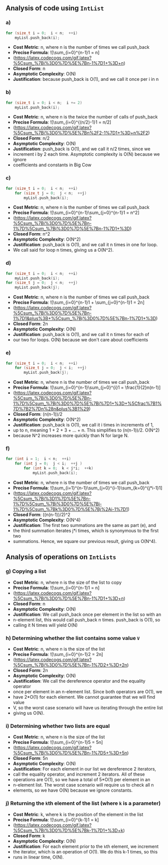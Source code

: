 ## Analysis of code using `IntList`
### a) 
```c++
for (size_t i = 0;  i < n;  ++i)
    myList.push_back(i);
```
* **Cost Metric**: n, where n is the number of times we call push_back
* **Precise Formula**: ![\sum_{i=0}^{n-1}1 = n]
* (https://latex.codecogs.com/gif.latex?%5Csum_%7Bi%3D0%7D%5E%7Bn-1%7D1+%3D+n)
* **Closed Form**: n
* **Asymptotic Complexity**: O(N)
* **Justification**: because push_back is O(1), and we call it once per i in n


### b)
```c++
for (size_t i = 0; i < n;  i += 2)
    myList.push_back(i);
```
* **Cost Metric**: n, where n is the twice the number of calls of push_back
* **Precise Formula**: ![\sum_{i=0}^{(n/2)-1}1 = n/2]
* (https://latex.codecogs.com/gif.latex?%5Csum_%7Bi%3D0%7D%5E%7Bn%2F2-1%7D1+%3D+n%2F2)
* **Closed Form**: n/2
* **Asymptotic Complexity**: O(N)
* **Justification**: push_back is O(1), and we call it n/2 times, since we
* increment i by 2 each time. Asymptotic complexity is O(N) because we ignore 
* coefficients and constants in Big Cow

### c)
```c++
for (size_t i = 0;  i < n;  ++i)
    for (size_t j = 0;  j < n;  ++j)
        myList.push_back(i);
```
* **Cost Metric**: n, where n is the number of times we call push_back
* **Precise Formula**: ![\sum_{i=0}^{n-1}\sum_{j=0}^{n-1}1 = n^2]
* (https://latex.codecogs.com/gif.latex?%5Csum_%7Bi%3D0%7D%5E%7Bn-1%7D%5Csum_%7Bj%3D0%7D%5E%7Bn-1%7D1+%3D)
* **Closed Form**: n^2
* **Asymptotic Complexity**: O(N^2)
* **Justification**: push_back is O(1), and we call it n times in one for loop.
* We call said for loop n times, giving us a O(N^2). 

### d) 
```c++
for (size_t i = 0;  i < n;  ++i)
    myList.push_back(i);
for (size_t j = 0;  j < n;  ++j)
    myList.push_back(j);
```
* **Cost Metric**: n, where n is the number of times we call push_back
* **Precise Formula**: ![\sum_{i=0}^{n-1}1 + \sum_{j=0}^{n-1}1 = 2n]
* (https://latex.codecogs.com/gif.latex?%5Csum_%7Bi%3D0%7D%5E%7Bn-1%7D1&plus%3B+%5Csum_%7Bj%3D0%7D%5E%7Bn-1%7D1+%3D)
* **Closed Form**: 2n
* **Asymptotic Complexity**: O(N)
* **Justification**: push_back is O(1), and we call it n times for each of
* our two for loops. O(N) because we don't care about coefficients

### e)
```cpp
for (size_t i = 0;  i < n;  ++i)
    for (size_t j = 0;  j < i;  ++j)
        myList.push_back(j);
```
* **Cost Metric**: n, where n is the number of times we call push_back
* **Precise Formula**: ![\sum_{i=0}^{n-1}\sum_{j=0}^{i}1 = \frac{1}{2}n(n-1)]
* (https://latex.codecogs.com/gif.latex?%5Csum_%7Bi%3D0%7D%5E%7Bn-1%7D%5Csum_%7Bj%3D0%7D%5E%7Bi%7D1+%3D+%5Cfrac%7B1%7D%7B2%7Dn%28n&plus%3B1%29)
* **Closed Form**: (n(n-1))/2
* **Asymptotic Complexity**: O(N^2)
* **Justification**: push_back is O(1), we call it i times in increments of 1,
* up to n, meaning 1 + 2 + 3 + ... + n. This simplifies to (n(n-1))/2. O(N^2)
* because N^2 increases more quickly than N for large N.

### f)
```cpp
for (int i = 1;  i < n;  ++i)
    for (int j = 0;  j < i;  ++j )
        for (int k = 0;  k < j*i;  ++k)
            myList.push_back(i);
```
* **Cost Metric**: n, where n is the number of times we call push_back
* **Precise Formula**: ![\sum_{i=1}^{n-1}\sum_{j=0}^{i-1}\sum_{k=0}^{j*i-1}1]
* (https://latex.codecogs.com/gif.latex?%5Csum_%7Bi%3D1%7D%5E%7Bn-1%7D%5Csum_%7Bj%3D0%7D%5E%7Bi-1%7D%5Csum_%7Bk%3D0%7D%5E%7Bj%2Ai-1%7D1)
* **Closed Form**: ((n(n-1))/2)^2
* **Asymptotic Complexity**: O(N^4)
* **Justification**: The first two summations are the same as part (e), and
* the third summation iterates j*i times, which is synonymous to the first two
* summations. Hence, we square our previous result, giving us O(N^4).

## Analysis of operations on `IntLists`

### g) Copying a list
* **Cost Metric**: n, where n is the size of the list to copy
* **Precise Formula**: ![\sum_{i=0}^{n-1}1 = n]
* (https://latex.codecogs.com/gif.latex?%5Csum_%7Bi%3D0%7D%5E%7Bn-1%7D1+%3D+n)
* **Closed Form**: n
* **Asymptotic Complexity**: O(N)
* **Justification**: We call push_back once per element in the list so with an
* n-element list, this would call push_back n times. push_back is O(1), so 
* calling it N times will yield O(N)

### h) Determining whether the list contains some value `V`
* **Cost Metric**: n, where n is the size of the list
* **Precise Formula**: ![\sum_{i=0}^{n-1}2 = 2n]
* (https://latex.codecogs.com/gif.latex?%5Csum_%7Bi%3D0%7D%5E%7Bn-1%7D2+%3D+2n)
* **Closed Form**: 2n
* **Asymptotic Complexity**: O(N)
* **Justification**: We call the dereference operator and the equality operator
* once per element in an n-element list. Since both operators are O(1), we
* have 2*O(1) for each element. We cannot guarantee that we will find value
* V, so the worst case scenario will have us iterating through the entire list
* giving us O(N).

### i) Determining whether two lists are equal
* **Cost Metric**: n, where n is the size of the list
* **Precise Formula**: ![\sum_{i=0}^{n-1}5 = 5n]
* (https://latex.codecogs.com/gif.latex?%5Csum_%7Bi%3D0%7D%5E%7Bn-1%7D5+%3D+5n)
* **Closed Form**: 5n
* **Asymptotic Complexity**: O(N)
* **Justification**: For each element in our list we dereference 2 iterators,
* call the equality operator, and increment 2 iterators. All of these
* operations are O(1), so we have a total of 5*O(1) per element in an
* n-element list. The worst case scenario will require us to check all n
* elements, so we have O(N) because we ignore constants.


### j) Returning the `k`th element of the list (where `k` is a parameter)
* **Cost Metric**: k, where k is the position of the element in the list
* **Precise Formula**: ![\sum_{i=0}^{k-1}1 = k]
* (https://latex.codecogs.com/gif.latex?%5Csum_%7Bi%3D0%7D%5E%7Bk-1%7D1+%3D+k)
* **Closed Form**: k
* **Asymptotic Complexity**: O(N)
* **Justification**: For each element prior to the `k`th element, we increment
* the iterator, which is an operation of O(1). We do this k-1 times, so this
* runs in linear time, O(N).

